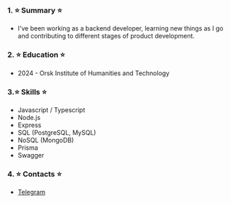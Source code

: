 ### 1. ⭐ Summary ⭐
- I've been working as a backend developer, learning new things as I go and contributing to different stages of product development.

### 2. ⭐ Education ⭐
- 2024 - Orsk Institute of Humanities and Technology

### 3.⭐ Skills ⭐
- Javascript / Typescript
- Node.js
- Express 
- SQL (PostgreSQL, MySQL)
- NoSQL (MongoDB)
- Prisma
- Swagger
  
### 4. ⭐ Contacts ⭐
- [Telegram](https://t.me/egoryakimov)

